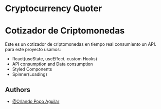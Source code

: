 
# Cryptocurrency Quoter
# Cotizador de Criptomonedas

Este es un cotizador de criptomonedas en tiempo real consumiento un API.
 para este proyecto usamos:
 
 

- React(useState, useEffect, custom Hooks)
- API consumption and Data consumption
- Styled Components
- Spinner(Loading) 
 
## Authors

- [@Orlando Popo Aguilar](https://github.com/OrlandoIPN)

